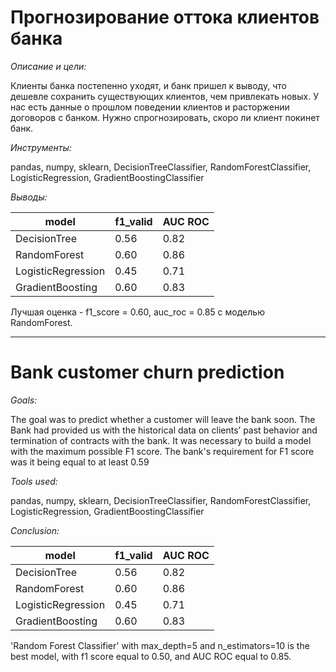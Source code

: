# Прогнозирование оттока клиентов банка

*Описание и цели:*

Клиенты банка постепенно уходят, и банк пришел к выводу, что дешевле сохранить существующих клиентов, чем привлекать новых. У нас есть данные о прошлом поведении клиентов и расторжении договоров с банком. Нужно спрогнозировать, скоро ли клиент покинет банк. 

*Инструменты:*

pandas, numpy, sklearn, DecisionTreeClassifier, RandomForestClassifier, LogisticRegression, GradientBoostingClassifier

*Выводы:*

|model|f1_valid|AUC ROC|
|---|---|---|
|DecisionTree|0.56|0.82|
|RandomForest|0.60|0.86|
|LogisticRegression|0.45|0.71|
|GradientBoosting|0.60|0.83|

Лучшая оценка - f1_score = 0.60, auc_roc = 0.85 с моделью RandomForest.
________________________________________________________________________________________________________________________________________
# Bank customer churn prediction

*Goals:*

The goal was to predict whether a customer will leave the bank soon. The Bank had provided us with the historical data on clients’ past behavior and termination of contracts with the bank.
It was necessary to build a model with the maximum possible F1 score. The bank's requirement for F1 score was it being equal to at least 0.59 

*Tools used:*

pandas, numpy, sklearn, DecisionTreeClassifier, RandomForestClassifier, LogisticRegression, GradientBoostingClassifier

*Conclusion:*

|model|f1_valid|AUC ROC|
|---|---|---|
|DecisionTree|0.56|0.82|
|RandomForest|0.60|0.86|
|LogisticRegression|0.45|0.71|
|GradientBoosting|0.60|0.83|

'Random Forest Classifier' with max_depth=5 and n_estimators=10 is the best model, with f1 score equal to 0.50, and AUC ROC equal to 0.85.